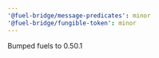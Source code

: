 ```yaml
---
'@fuel-bridge/message-predicates': minor
'@fuel-bridge/fungible-token': minor
---
```


Bumped fuels to 0.50.1
